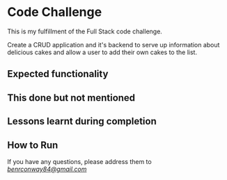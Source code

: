# Code Challenge

This is my fulfillment of the Full Stack code challenge.

Create a CRUD application and it's backend to serve up information about delicious cakes and allow a user to add their own cakes to the list.

## Expected functionality

## This done but not mentioned

## Lessons learnt during completion

## How to Run



If you have any questions, please address them to *benrconway84@gmail.com*